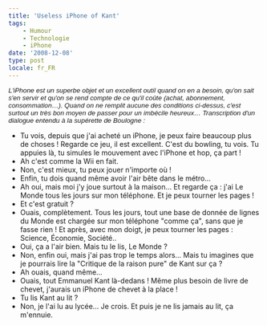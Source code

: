 ```yaml
---
title: 'Useless iPhone of Kant'
tags:
    - Humour
    - Technologie
    - iPhone
date: '2008-12-08'
type: post
locale: fr_FR
---
```


<span style="font-size: 10pt;font-weight: normal;font-family: Arial">_L'iPhone est un superbe objet et un excellent outil quand on en a besoin, qu'on sait s'en servir et qu'on se rend compte de ce qu'il coûte (achat, abonnement, consommation…). Quand on ne remplit aucune des conditions ci-dessus, c'est surtout un très bon moyen de passer pour un imbécile heureux… Transcription d'un dialogue entendu à la supérette de Boulogne&nbsp;:_</span>

* Tu vois, depuis que j'ai acheté un iPhone, je peux faire beaucoup plus de choses&nbsp;! Regarde ce jeu, il est excellent. C'est du bowling, tu vois. Tu appuies là, tu simules le mouvement avec l'iPhone et hop, ça part&nbsp;!
* Ah c'est comme la Wii en fait.
* Non, c'est mieux, tu peux jouer n'importe où&nbsp;!
* Enfin, tu dois quand même avoir l'air bête dans le métro…
* Ah oui, mais moi j'y joue surtout à la maison… Et regarde ça&nbsp;: j'ai Le Monde tous les jours sur mon téléphone. Et je peux tourner les pages&nbsp;!
* Et c'est gratuit&nbsp;?
* Ouais, complètement. Tous les jours, tout une base de donnée de lignes du Monde est chargée sur mon téléphone "comme ça", sans que je fasse rien&nbsp;! Et après, avec mon doigt, je peux tourner les pages&nbsp;: Science, Économie, Société..
* Oui, ça a l'air bien. Mais tu le lis, Le Monde&nbsp;?
* Non, enfin oui, mais j'ai pas trop le temps alors… Mais tu imagines que je pourrais lire la "Critique de la raison pure" de Kant sur ça&nbsp;?
* Ah ouais, quand même…
* Ouais, tout Emmanuel Kant là-dedans&nbsp;! Même plus besoin de livre de chevet, j'aurais un iPhone de chevet à la place&nbsp;!
* Tu lis Kant au lit&nbsp;?
* Non, je l'ai lu au lycée… Je crois. Et puis je ne lis jamais au lit, ça m'ennuie.
